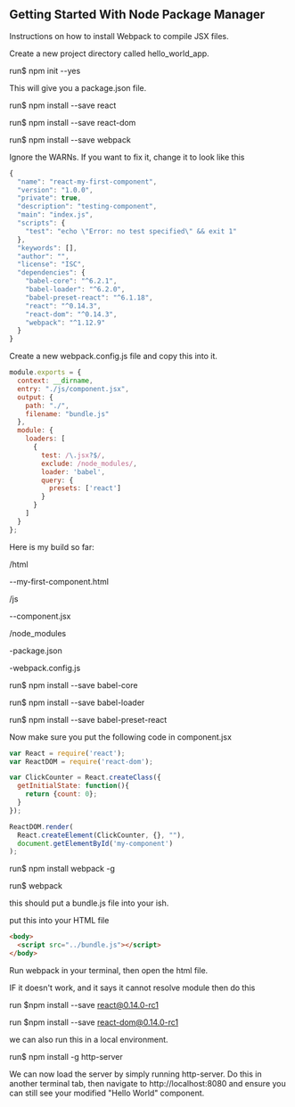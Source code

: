 ## Getting Started With Node Package Manager
Instructions on how to install Webpack to compile JSX files.

Create a new project directory called hello_world_app.

run$ npm init --yes

This will give you a package.json file.

run$ npm install --save react

run$ npm install --save react-dom

run$ npm install --save webpack

Ignore the WARNs. If you want to fix it, change it to look like this
```JavaScript
{
  "name": "react-my-first-component",
  "version": "1.0.0",
  "private": true,
  "description": "testing-component",
  "main": "index.js",
  "scripts": {
    "test": "echo \"Error: no test specified\" && exit 1"
  },
  "keywords": [],
  "author": "",
  "license": "ISC",
  "dependencies": {
    "babel-core": "^6.2.1",
    "babel-loader": "^6.2.0",
    "babel-preset-react": "^6.1.18",
    "react": "^0.14.3",
    "react-dom": "^0.14.3",
    "webpack": "^1.12.9"
  }
}
```
Create a new webpack.config.js file and copy this into it.
```JavaScript
module.exports = {
  context: __dirname,
  entry: "./js/component.jsx",
  output: {
    path: "./",
    filename: "bundle.js"
  },
  module: {
    loaders: [
      {
        test: /\.jsx?$/,
        exclude: /node_modules/,
        loader: 'babel',
        query: {
          presets: ['react']
        }
      }
    ]
  }
};
```
Here is my build so far:

/html

--my-first-component.html

/js

--component.jsx

/node_modules

-package.json

-webpack.config.js


run$ npm install --save babel-core

run$ npm install --save babel-loader

run$ npm install --save babel-preset-react

Now make sure you put the following code in component.jsx
```JavaScript
var React = require('react');
var ReactDOM = require('react-dom');

var ClickCounter = React.createClass({
  getInitialState: function(){
    return {count: 0};
  }
});

ReactDOM.render(
  React.createElement(ClickCounter, {}, ""),
  document.getElementById('my-component')
);
```
run$ npm install webpack -g

run$ webpack

this should put a bundle.js file into your ish.

put this into your HTML file
```HTML
<body>
  <script src="../bundle.js"></script>
</body>
```

Run webpack in your terminal, then open the html file.

IF it doesn't work, and it says it cannot resolve module then do this

run $npm install --save react@0.14.0-rc1

run $npm install --save react-dom@0.14.0-rc1

we can also run this in a local environment.

run$ npm install -g http-server

We can now load the server by simply running http-server. Do this in another terminal tab, then navigate to http://localhost:8080 and ensure you can still see your modified "Hello World" component.
